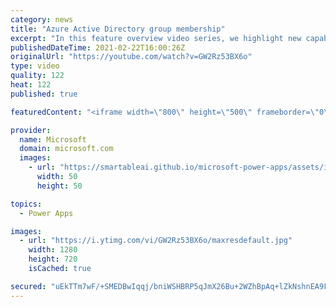 ```yaml
---
category: news
title: "Azure Active Directory group membership"
excerpt: "In this feature overview video series, we highlight new capabilities included in the latest update to Microsoft Power Apps.  Power Apps Dataverse provides record level security to Azure Active Directory group membership types. Admins can easily set up and assign permissions to different Azure AD users,"
publishedDateTime: 2021-02-22T16:00:26Z
originalUrl: "https://youtube.com/watch?v=GW2Rz53BX6o"
type: video
quality: 122
heat: 122
published: true

featuredContent: "<iframe width=\"800\" height=\"500\" frameborder=\"0\" src=\"https://www.youtube.com/embed/GW2Rz53BX6o\" allow=\"accelerometer; autoplay; encrypted-media; gyroscope; picture-in-picture\" allowfullscreen></iframe>"

provider:
  name: Microsoft
  domain: microsoft.com
  images:
    - url: "https://smartableai.github.io/microsoft-power-apps/assets/images/organizations/microsoft.com-50x50.jpg"
      width: 50
      height: 50

topics:
  - Power Apps

images:
  - url: "https://i.ytimg.com/vi/GW2Rz53BX6o/maxresdefault.jpg"
    width: 1280
    height: 720
    isCached: true

secured: "uEkTTm7wF/+SMEDBwIqqj/bniWSHBRP5qJmX26Bu+2WZhBpAq+lZkNshnEA9Fz8bOLdBZibcz8sOjxyddk+XzuysBxI+AllrXZcOxuuHZj4as6Oh3t4O92wtcThOmOqte9NDyIzvs40mPHRAfqoIsjXQgapT57ZXSX2bIZvGLRgJZwONQp5FOMfMO3lyi+1TYH5ZHaOHP0V9jp9sZJTuocSE9FwBnSzG4OO3btAkzqb0/3tuqgKoKdsUyyCzOU4vdf9TTSbk33XzACic0d8wYqmQM1+LmBuC2rSHPSwXxjLNtTU/q+bTd5O1nTiDd2qKVcWssUZAJH6Qw/qworKn7lVPSpQFp0qQz88brP/Px8edPZkR6H1xqZLp54g3VfD7h0k2ucFEnTGsrWNqY1KYhJhuYGvpGFjniG3BFP+R6esv1aWxfBU9FTlsvFWbsg0M;9q7hQnveKnFXpIH3/0aDWw=="
---
```


